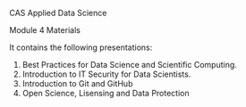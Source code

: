 CAS Applied Data Science

Module 4 Materials

It contains the following presentations:

1) Best Practices for Data Science and Scientific Computing.
2) Introduction to IT Security for Data Scientists.
2) Introduction to Git and GitHub
2) Open Science, Lisensing and Data Protection